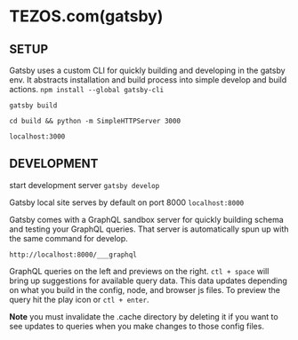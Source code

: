 # TEZOS.com(gatsby)

## SETUP
Gatsby uses a custom CLI for quickly building and developing in the gatsby env. It abstracts installation and build process into simple develop and build actions.
```npm install --global gatsby-cli```

```gatsby build```

```cd build && python -m SimpleHTTPServer 3000```

```localhost:3000```

## DEVELOPMENT

start development server
```gatsby develop```

Gatsby local site serves by default on port 8000
```localhost:8000```

Gatsby comes with a GraphQL sandbox server for quickly building schema and testing your GraphQL queries. That server is automatically spun up with the same command for develop.

```http://localhost:8000/___graphql```

GraphQL queries on the left and previews on the right. `ctl + space` will bring up suggestions for available query data. This data updates depending on what you build in the config, node, and browser js files. To preview the query hit the play icon or `ctl + enter`.

**Note** you must invalidate the .cache directory by deleting it if you want to see updates to queries when you make changes to those config files. 


